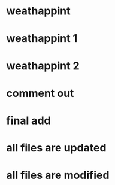 # weathappint
# weathappint 1
# weathappint 2
# comment out
# final add
# all files are updated
# all files are modified